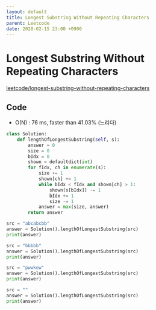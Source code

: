 ```yaml
---
layout: default
title: Longest Substring Without Repeating Characters
parent: Leetcode
date: 2020-02-15 23:00 +0900
---
```


# Longest Substring Without Repeating Characters

[leetcode/longest-substring-without-repeating-characters](https://www.leetcode.com/problems/longest-substring-without-repeating-characters/)

## Code

- O(N) : 76 ms, faster than 41.03% (느리다)

```python
class Solution:
    def lengthOfLongestSubstring(self, s):
        answer = 0
        size = 0
        bIdx = 0
        shown = defaultdict(int)
        for fIdx, ch in enumerate(s):
            size += 1
            shown[ch] += 1
            while bIdx < fIdx and shown[ch] > 1:
                shown[s[bIdx]] -= 1
                bIdx += 1
                size -= 1
            answer = max(size, answer)
        return answer
```

```python
src = "abcabcbb"
answer = Solution().lengthOfLongestSubstring(src)
print(answer)

src = "bbbbb"
answer = Solution().lengthOfLongestSubstring(src)
print(answer)

src = "pwwkew"
answer = Solution().lengthOfLongestSubstring(src)
print(answer)

src = ""
answer = Solution().lengthOfLongestSubstring(src)
print(answer)
```